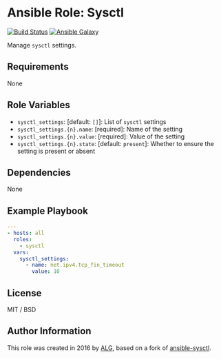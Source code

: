 # Ansible Role: Sysctl

[![Build Status](https://travis-ci.org/AttestationLegale/ansible-role-sysctl.svg?branch=master)](https://travis-ci.org/AttestationLegale/ansible-role-sysctl) [![Ansible Galaxy](http://img.shields.io/badge/ansible--galaxy-sysctl-blue.svg)](https://galaxy.ansible.com/list#/roles/5400)

Manage `sysctl` settings.

## Requirements

None

## Role Variables

* `sysctl_settings`: [default: `[]`]: List of `sysctl` settings
* `sysctl_settings.{n}.name`: [required]: Name of the setting
* `sysctl_settings.{n}.value`: [required]: Value of the setting
* `sysctl_settings.{n}.state`: [default: `present`]: Whether to ensure the setting is present or absent

## Dependencies

None

## Example Playbook

```yaml
---
- hosts: all
  roles:
    - sysctl
  vars:
    sysctl_settings:
      - name: net.ipv4.tcp_fin_timeout
        value: 10
```

## License

MIT / BSD

## Author Information

This role was created in 2016 by [ALG](https://www.attestationlegale.fr), based on a fork of [ansible-sysctl](https://github.com/Oefenweb/ansible-sysctl).
